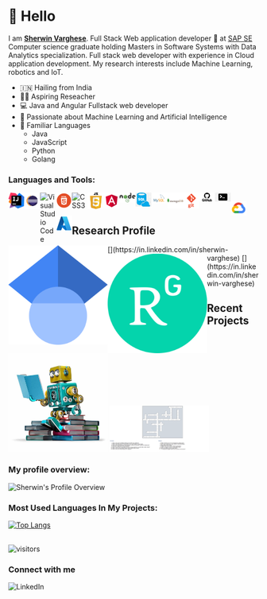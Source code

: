 <div>
<h1>👋 Hello </h1>

<div>
 <p>
   I am <a href="https://github.com/SherwinVarghese"><b>Sherwin Varghese</b></a>. Full Stack Web application developer 💼 at <a href="https://www.sap.com/">SAP SE</a>
   Computer science graduate holding Masters in Software Systems with Data Analytics specialization. Full stack web developer with experience in Cloud application development. My research interests include Machine Learning, robotics and IoT.


- 🇮🇳 Hailing from India
- 👨‍🎓 Aspiring Reseacher
- 💻 Java and Angular Fullstack web developer
- 🤖 Passionate about Machine Learning and Artificial Intelligence
- 🚀 Familiar Languages
    - Java 
    - JavaScript
    - Python 
    - Golang

</h4>
</div>

### Languages and Tools:
<img align="left" alt="IntelliJ Idea" width="32px" src="https://raw.githubusercontent.com/SherwinVarghese/sherwinvarghese/images/logos/intellij-idea.png" />
<img align="left" alt="Eclipse" width="32px" src="https://raw.githubusercontent.com/SherwinVarghese/sherwinvarghese/images/logos/eclipse.png" />
<img align="left" alt="Visual Studio Code" width="32px" src="https://raw.githubusercontent.com/SherwinVarghese/sherwinvarghese/images/logos/visual-studio-code/visual-studio-code.png" />
<img align="left" alt="HTML5" width="32px" src="https://raw.githubusercontent.com/SherwinVarghese/sherwinvarghese/images/logos/html5.png" />
<img align="left" alt="CSS3" width="32px" src="https://raw.githubusercontent.com/SherwinVarghese/sherwinvarghese/images/logos/css/css3.png" />
<img align="left" alt="JavaScript" width="32px" src="https://raw.githubusercontent.com/SherwinVarghese/sherwinvarghese/images/logos/javascript.png" />
<img align="left" alt="Angular" width="32px" src="https://raw.githubusercontent.com/SherwinVarghese/sherwinvarghese/images/logos/angular.png" />
<img align="left" alt="Node.js" width="32px" src="https://raw.githubusercontent.com/SherwinVarghese/sherwinvarghese/images/logos/nodejs.png" />
<img align="left" alt="SQL" width="32px" src="https://raw.githubusercontent.com/SherwinVarghese/sherwinvarghese/images/logos/sql.png" />
<img align="left" alt="MySQL" width="32px" src="https://raw.githubusercontent.com/SherwinVarghese/sherwinvarghese/images/logos/mysql.png" />
<img align="left" alt="MongoDB" width="32px" src="https://raw.githubusercontent.com/SherwinVarghese/sherwinvarghese/images/logos/mongodb.png" />
<img align="left" alt="Git" width="32px" src="https://raw.githubusercontent.com/SherwinVarghese/sherwinvarghese/images/logos/git.png" />
<img align="left" alt="GitHub" width="32px" src="https://raw.githubusercontent.com/SherwinVarghese/sherwinvarghese/images/logos/github.png" />
<img align="left" alt="Terminal" width="32px" src="https://raw.githubusercontent.com/SherwinVarghese/sherwinvarghese/images/logos/terminal.png" />
<br />
<img align="left" alt="GCP" width="32px" src="https://raw.githubusercontent.com/SherwinVarghese/sherwinvarghese/images/logos/gcp.png" />
<img align="left" alt="Azure" width="32px" src="https://raw.githubusercontent.com/SherwinVarghese/sherwinvarghese/images/logos/azure.png" />
<br />

## Research Profile

<p>
[<img align="left" alt="Google Scholar" width="200" src="https://raw.githubusercontent.com/SherwinVarghese/sherwinvarghese/images/logos/google-scholar.png" />](https://in.linkedin.com/in/sherwin-varghese)
[<img align="left" alt="Research Gate" width="200" src="https://raw.githubusercontent.com/SherwinVarghese/sherwinvarghese/images/logos/research-gate.png" />](https://in.linkedin.com/in/sherwin-varghese)
</p>


## Recent Projects

<p>
<a href="https://github.com/SherwinVarghese/Machine-Learning-TechknowSchool"><img width="200" src="https://raw.githubusercontent.com/SherwinVarghese/Machine-Learning-TechknowSchool/master/Images/machine_learning.jpg" alt="Machine Learning TechknowSchool" border="0"></a> 
<a href="https://github.com/SherwinVarghese/CodeCamp"><img width="200"  src="https://raw.githubusercontent.com/SherwinVarghese/CodeCamp/main/public/cwfull.png" alt="MockUp"></a> 
</p>



<div><h3>My profile overview: </h3></div>

![Sherwin's Profile Overview](https://github-readme-stats.vercel.app/api?username=SherwinVarghese&theme=algolia&show_icons=true)
<br />
<div><h3>Most Used Languages In My Projects: </h3></div>

[![Top Langs](https://github-readme-stats.vercel.app/api/top-langs/?username=SherwinVarghese&theme=algolia&layout=compact)](https://github.com/SherwinVarghese/)
<br />
<br />

![visitors](https://visitor-badge.laobi.icu/badge?page_id=SherwinVarghese)

### Connect with me
[<img align="left" alt="LinkedIn" width="80" src="https://github.com/melanieshi0120/melanieshi0120/blob/master/linkedin.ico" />](https://in.linkedin.com/in/sherwin-varghese)

</div>